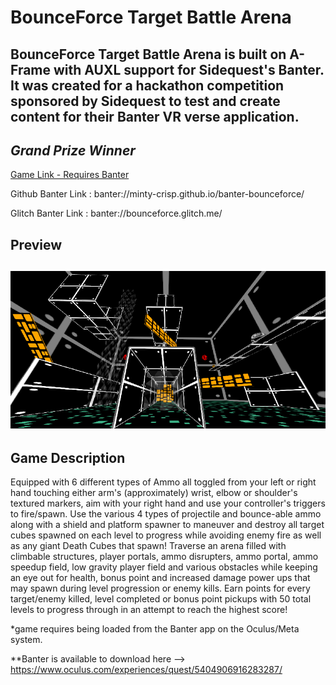 # BounceForce Target Battle Arena

BounceForce Target Battle Arena is built on A-Frame with AUXL support for Sidequest's Banter. It was created for a hackathon competition sponsored by Sidequest to test and create content for their Banter VR verse application.
---
*Grand Prize Winner*
---
[Game Link - Requires Banter](https://minty-crisp.github.io/banter-bounceforce/)

Github Banter Link : banter://minty-crisp.github.io/banter-bounceforce/

Glitch Banter Link : banter://bounceforce.glitch.me/

Preview
---
![game preview](https://github.com/Minty-Crisp/banter-bounceforce/blob/main/bounceForce.jpg)
---
Game Description
---
Equipped with 6 different types of Ammo all toggled from your left or right hand touching either arm's (approximately) wrist, elbow or shoulder's textured markers, aim with your right hand and use your controller's triggers to fire/spawn. Use the various 4 types of projectile and bounce-able ammo along with a shield and platform spawner to maneuver and destroy all target cubes spawned on each level to progress while avoiding enemy fire as well as any giant Death Cubes that spawn! Traverse an arena filled with climbable structures, player portals, ammo disrupters, ammo portal, ammo speedup field, low gravity player field and various obstacles while keeping an eye out for health, bonus point and increased damage power ups that may spawn during level progression or enemy kills. Earn points for every target/enemy killed, level completed or bonus point pickups with 50 total levels to progress through in an attempt to reach the highest score!



*game requires being loaded from the Banter app on the Oculus/Meta system.

**Banter is available to download here --> https://www.oculus.com/experiences/quest/5404906916283287/

